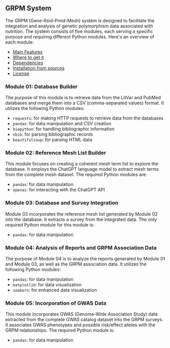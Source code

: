 ## GRPM System

The GRPM (Gene-Rsid-Pmid-Mesh) system is designed to facilitate the integration and analysis of genetic polymorphism data associated with nutrition. The system consists of five modules, each serving a specific purpose and requiring different Python modules. Here's an overview of each module:

- [Main Features](#Module-01:-Database-Builder)
- [Where to get it](#where-to-get-it)
- [Dependencies](#dependencies)
- [Installation from sources](#installation-from-sources)
- [License](#license)

### Module 01: Database Builder

The purpose of this module is to retrieve data from the LitVar and PubMed databases and merge them into a CSV (comma-separated values) format. It utilizes the following Python modules:

- `requests`: for making HTTP requests to retrieve data from the databases
- `pandas`: for data manipulation and CSV creation
- `biopython`: for handling bibliographic information
- `nbib`: for parsing bibliographic records
- `beautifulsoup`: for parsing HTML data

### Module 02: Reference Mesh List Builder

This module focuses on creating a coherent mesh term list to explore the database. It employs the ChatGPT language model to extract mesh terms from the complete mesh dataset. The required Python modules are:

- `pandas`: for data manipulation
- `openai`: for interacting with the ChatGPT API

### Module 03: Database and Survey Integration

Module 03 incorporates the reference mesh list generated by Module 02 into the database. It extracts a survey from the integrated data. The only required Python module for this module is:

- `pandas`: for data manipulation

### Module 04: Analysis of Reports and GRPM Association Data

The purpose of Module 04 is to analyze the reports generated by Module 01 and Module 03, as well as the GRPM association data. It utilizes the following Python modules:

- `pandas`: for data manipulation
- `matplotlib`: for data visualization
- `seaborn`: for enhanced data visualization

### Module 05: Incorporation of GWAS Data

This module incorporates GWAS (Genome-Wide Association Study) data extracted from the complete GWAS catalog dataset into the GRPM surveys. It associates GWAS phenotypes and possible risk/effect alleles with the GRPM relationships. The required Python module is:

- `pandas`: for data manipulation
